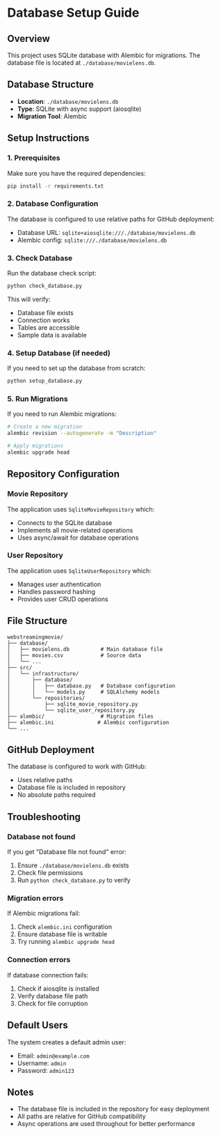 # Database Setup Guide

## Overview
This project uses SQLite database with Alembic for migrations. The database file is located at `./database/movielens.db`.

## Database Structure
- **Location**: `./database/movielens.db`
- **Type**: SQLite with async support (aiosqlite)
- **Migration Tool**: Alembic

## Setup Instructions

### 1. Prerequisites
Make sure you have the required dependencies:
```bash
pip install -r requirements.txt
```

### 2. Database Configuration
The database is configured to use relative paths for GitHub deployment:
- Database URL: `sqlite+aiosqlite:///./database/movielens.db`
- Alembic config: `sqlite:///./database/movielens.db`

### 3. Check Database
Run the database check script:
```bash
python check_database.py
```

This will verify:
- Database file exists
- Connection works
- Tables are accessible
- Sample data is available

### 4. Setup Database (if needed)
If you need to set up the database from scratch:
```bash
python setup_database.py
```

### 5. Run Migrations
If you need to run Alembic migrations:
```bash
# Create a new migration
alembic revision --autogenerate -m "Description"

# Apply migrations
alembic upgrade head
```

## Repository Configuration

### Movie Repository
The application uses `SqliteMovieRepository` which:
- Connects to the SQLite database
- Implements all movie-related operations
- Uses async/await for database operations

### User Repository
The application uses `SqliteUserRepository` which:
- Manages user authentication
- Handles password hashing
- Provides user CRUD operations

## File Structure
```
webstreamingmovie/
├── database/
│   ├── movielens.db          # Main database file
│   ├── movies.csv            # Source data
│   └── ...
├── src/
│   └── infrastructure/
│       ├── database/
│       │   ├── database.py   # Database configuration
│       │   └── models.py     # SQLAlchemy models
│       └── repositories/
│           ├── sqlite_movie_repository.py
│           └── sqlite_user_repository.py
├── alembic/                  # Migration files
├── alembic.ini              # Alembic configuration
└── ...
```

## GitHub Deployment
The database is configured to work with GitHub:
- Uses relative paths
- Database file is included in repository
- No absolute paths required

## Troubleshooting

### Database not found
If you get "Database file not found" error:
1. Ensure `./database/movielens.db` exists
2. Check file permissions
3. Run `python check_database.py` to verify

### Migration errors
If Alembic migrations fail:
1. Check `alembic.ini` configuration
2. Ensure database file is writable
3. Try running `alembic upgrade head`

### Connection errors
If database connection fails:
1. Check if aiosqlite is installed
2. Verify database file path
3. Check for file corruption

## Default Users
The system creates a default admin user:
- Email: `admin@example.com`
- Username: `admin`
- Password: `admin123`

## Notes
- The database file is included in the repository for easy deployment
- All paths are relative for GitHub compatibility
- Async operations are used throughout for better performance 